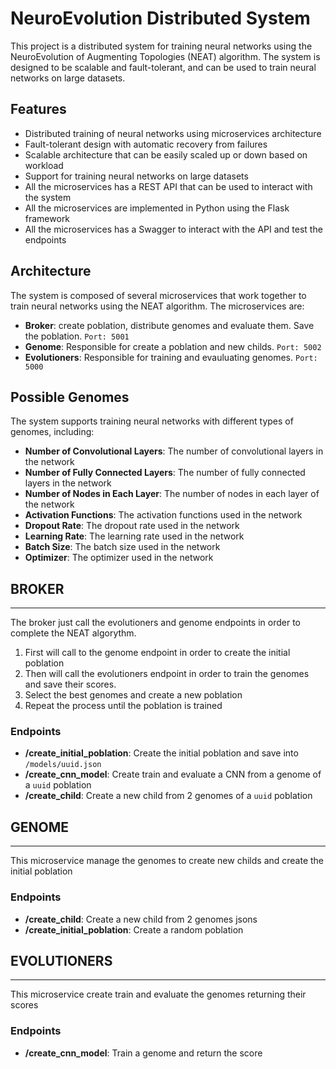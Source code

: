  # NeuroEvolution Distributed System

This project is a distributed system for training neural networks using the NeuroEvolution of Augmenting Topologies (NEAT) algorithm. The system is designed to be scalable and fault-tolerant, and can be used to train neural networks on large datasets.

## Features

- Distributed training of neural networks using microservices architecture
- Fault-tolerant design with automatic recovery from failures
- Scalable architecture that can be easily scaled up or down based on workload
- Support for training neural networks on large datasets
- All the microservices has a REST API that can be used to interact with the system
- All the microservices are implemented in Python using the Flask framework
- All the microservices has a Swagger to interact with the API and test the endpoints

## Architecture

The system is composed of several microservices that work together to train neural networks using the NEAT algorithm. The microservices are:

- **Broker**: create poblation, distribute genomes and evaluate them. Save the poblation. `Port: 5001`
- **Genome**: Responsible for create a poblation and new childs. `Port: 5002`
- **Evolutioners**: Responsible for training and evauluating genomes. `Port: 5000`

## Possible Genomes

The system supports training neural networks with different types of genomes, including:
- **Number of Convolutional Layers**: The number of convolutional layers in the network
- **Number of Fully Connected Layers**: The number of fully connected layers in the network
- **Number of Nodes in Each Layer**: The number of nodes in each layer of the network
- **Activation Functions**: The activation functions used in the network
- **Dropout Rate**: The dropout rate used in the network
- **Learning Rate**: The learning rate used in the network
- **Batch Size**: The batch size used in the network
- **Optimizer**: The optimizer used in the network

## BROKER
---
The broker just call the evolutioners and genome endpoints in order to complete the NEAT algorythm. 

1. First will call to the genome endpoint in order to create the initial poblation 
2. Then will call the evolutioners endpoint in order to train the genomes and save their scores. 
3. Select the best genomes and create a new poblation
4. Repeat the process until the poblation is trained

### Endpoints

- **/create_initial_poblation**: Create the initial poblation and save into `/models/uuid.json`
- **/create_cnn_model**: Create train and evaluate a CNN from a genome of a `uuid` poblation
- **/create_child**: Create a new child from 2 genomes of a `uuid` poblation

## GENOME
---
This microservice manage the genomes to create new childs and create the initial poblation

### Endpoints
- **/create_child**: Create a new child from 2 genomes jsons
- **/create_initial_poblation**: Create a random poblation

## EVOLUTIONERS
---
This microservice create train and evaluate the genomes returning their scores

### Endpoints
- **/create_cnn_model**: Train a genome and return the score
